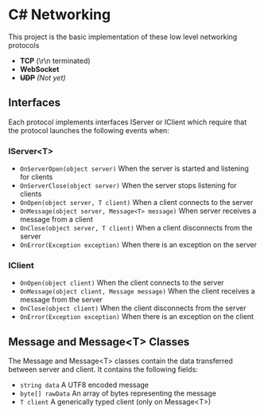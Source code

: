 # C# Networking
This project is the basic implementation of these low level networking protocols

- **TCP** (\r\n terminated)
- **WebSocket**
- ~~**UDP**~~ *(Not yet)*

## Interfaces
Each protocol implements interfaces IServer or IClient which require that the protocol launches the following events when:

### IServer\<T>
- `OnServerOpen(object server)` When the server is started and listening for clients
- `OnServerClose(object server)` When the server stops listening for clients
- `OnOpen(object server, T client)` When a client connects to the server
- `OnMessage(object server, Message<T> message)` When server receives a message from a client
- `OnClose(object server, T client)` When a client disconnects from the server
- `OnError(Exception exception)` When there is an exception on the server

### IClient
- `OnOpen(object client)` When the client connects to the server
- `OnMessage(object client, Message message)` When the client receives a message from the server
- `OnClose(object client)` When the client disconnects from the server
- `OnError(Exception exception)` When there is an exception on the client

## Message and Message\<T> Classes
The Message and Message\<T> classes contain the data transferred between server and client. It contains the following fields:

- `string data` A UTF8 encoded message
- `byte[] rawData` An array of bytes representing the message
- `T client` A generically typed client (only on Message\<T>)